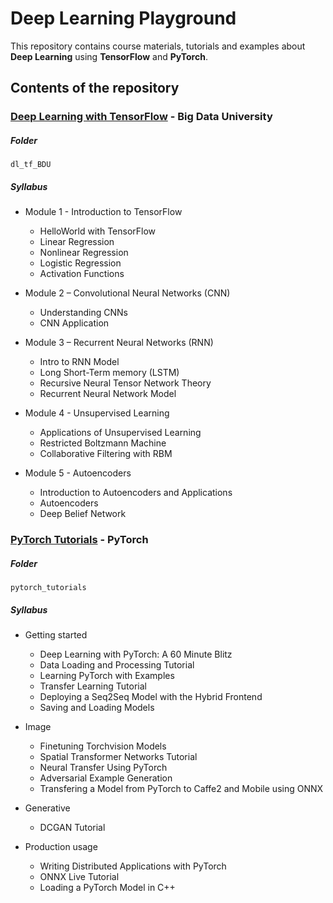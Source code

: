 # Deep Learning Playground

This repository contains course materials, tutorials and examples about **Deep Learning** using 
**TensorFlow** and **PyTorch**.

## Contents of the repository

### [Deep Learning with TensorFlow](https://bigdatauniversity.com/courses/deep-learning-tensorflow) - Big Data University

##### Folder
`dl_tf_BDU`

##### Syllabus

* Module 1 - Introduction to TensorFlow
    * HelloWorld with TensorFlow
    * Linear Regression
    * Nonlinear Regression
    * Logistic Regression
    * Activation Functions 

* Module 2 – Convolutional Neural Networks (CNN)
    * Understanding CNNs
    * CNN Application

* Module 3 – Recurrent Neural Networks (RNN)
    * Intro to RNN Model
    * Long Short-Term memory (LSTM)
    * Recursive Neural Tensor Network Theory
    * Recurrent Neural Network Model

* Module 4 - Unsupervised Learning
    * Applications of Unsupervised Learning
    * Restricted Boltzmann Machine
    * Collaborative Filtering with RBM

* Module 5 - Autoencoders
    * Introduction to Autoencoders and Applications
    * Autoencoders
    * Deep Belief Network
    

### [PyTorch Tutorials](https://pytorch.org/tutorials/) - PyTorch

##### Folder
`pytorch_tutorials`

##### Syllabus

* Getting started
    * Deep Learning with PyTorch: A 60 Minute Blitz
    * Data Loading and Processing Tutorial
    * Learning PyTorch with Examples
    * Transfer Learning Tutorial
    * Deploying a Seq2Seq Model with the Hybrid Frontend
    * Saving and Loading Models

* Image
    * Finetuning Torchvision Models
    * Spatial Transformer Networks Tutorial
    * Neural Transfer Using PyTorch
    * Adversarial Example Generation
    * Transfering a Model from PyTorch to Caffe2 and Mobile using ONNX

* Generative
    * DCGAN Tutorial

* Production usage
    * Writing Distributed Applications with PyTorch
    * ONNX Live Tutorial
    * Loading a PyTorch Model in C++
